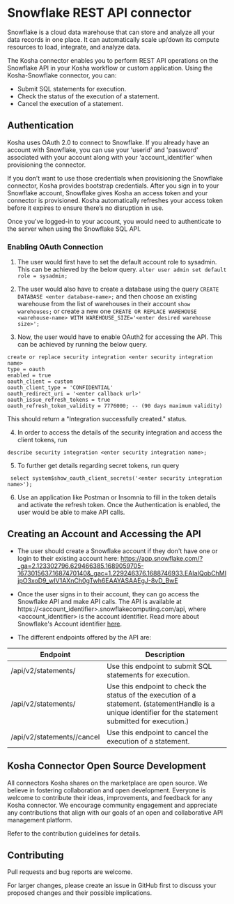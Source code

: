 # Snowflake REST API connector #

Snowflake is a cloud data warehouse that can store and analyze all your data records in one place. It can automatically scale up/down its compute resources to load, integrate, and analyze data.

The Kosha connector enables you to perform REST API operations on the Snowflake API in your Kosha workflow or custom application. Using the Kosha-Snowflake connector, you can:

* Submit SQL statements for execution.
* Check the status of the execution of a statement.
* Cancel the execution of a statement.

## Authentication ##

Kosha uses OAuth 2.0 to connect to Snowflake. If you already have an account with Snowflake, you can use your 'userid' and 'password' associated with your account along with your 'account_identifier' when provisioning the connector.

If you don’t want to use those credentials when provisioning the Snowflake connector, Kosha provides bootstrap credentials. After you sign in to your Snowflake account, Snowflake gives Kosha an access token and your connector is provisioned. Kosha automatically refreshes your access token before it expires to ensure there’s no disruption in use.


Once you've logged-in to your account, you would need to authenticate to the server when using the Snowflake SQL API.

### Enabling OAuth Connection ###

1. The user would first have to set the default account role to sysadmin. This can be achieved by the below query. 
```alter user admin set default role = sysadmin;```

2. The user would also have to create a database using the query ```CREATE DATABASE <enter database-name>;``` and then
choose an existing warehouse from the list of warehouses in their account 
```show warehouses;``` or create a new one ```CREATE OR REPLACE WAREHOUSE <warehouse-name> WITH WAREHOUSE_SIZE='<enter desired warehouse size>';``` 

3. Now, the user would have to enable OAuth2 for accessing the API. This can be achieved by running the below query.
```
create or replace security integration <enter security integration name>
type = oauth
enabled = true
oauth_client = custom
oauth_client_type = 'CONFIDENTIAL'
oauth_redirect_uri = '<enter callback url>'
oauth_issue_refresh_tokens = true
oauth_refresh_token_validity = 7776000; -- (90 days maximum validity) 
```
This should return a "Integration <enter security integration name> successfully created." status.

4. In order to access the details of the security integration and access the client tokens, run

```describe security integration <enter security integration name>;```

5. To further get details regarding secret tokens, run query 

``` select system$show_oauth_client_secrets('<enter security integration name>');```

6. Use an application like Postman or Insomnia to fill in the token details and activate the refresh token. Once the Authentication is enabled, the user would be able to make API calls.

## Creating an Account and Accessing the API ##

* The user should create a Snowflake account if they don't have one or login to their existing account here: https://app.snowflake.com/?_ga=2.123302796.629466385.1689059705-1673015637.1687470140&_gac=1.229246376.1688746933.EAIaIQobChMIjpO3xoD9_wIV1AXnCh0gTwh6EAAYASAAEgJ-8vD_BwE

* Once the user signs in to their account, they can go access the Snowflake API and make API calls. The API is available at https://<account_identifier>.snowflakecomputing.com/api, where <account_identifier> is the account identifier. Read more about Snowflake's Account identifier [here](https://docs.snowflake.com/en/user-guide/admin-account-identifier).

* The different endpoints offered by the API are:

Endpoint                                    | Description
--------------------------------------------| -------------
/api/v2/statements/                         | Use this endpoint to submit SQL statements for execution.
/api/v2/statements/<statementHandle>        |  Use this endpoint to check the status of the execution of a statement. (statementHandle is a unique identifier for the statement submitted for execution.) 
/api/v2/statements/<statementHandle>/cancel | Use this endpoint to cancel the execution of a statement.


## Kosha Connector Open Source Development

All connectors Kosha shares on the marketplace are open source. We believe in fostering collaboration and open development. Everyone is welcome to contribute their ideas, improvements, and feedback for any Kosha connector. We encourage community engagement and appreciate any contributions that align with our goals of an open and collaborative API management platform.

Refer to the contribution guidelines for details.

## Contributing

Pull requests and bug reports are welcome.

For larger changes, please create an issue in GitHub first to discuss your proposed changes and their possible implications.











